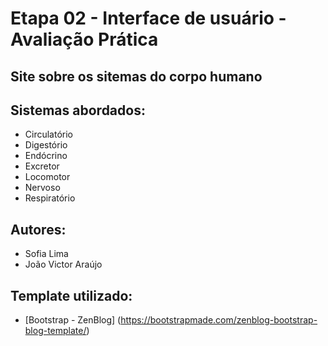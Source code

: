 # Etapa 02 - Interface de usuário - Avaliação Prática

## Site sobre os sitemas do corpo humano

## Sistemas abordados:
* Circulatório
* Digestório
* Endócrino
* Excretor
* Locomotor
* Nervoso
* Respiratório

## Autores:
* Sofia Lima
* João Victor Araújo

## Template utilizado:
* [Bootstrap - ZenBlog] (https://bootstrapmade.com/zenblog-bootstrap-blog-template/)
